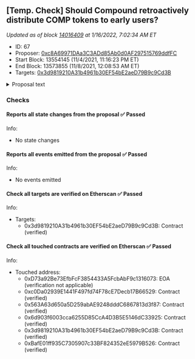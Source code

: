 ## [Temp. Check] Should Compound retroactively distribute COMP tokens to early users?

_Updated as of block [14016409](https://etherscan.io/block/14016409) at 1/16/2022, 7:02:34 AM ET_

- ID: 67
- Proposer: [0xc8A69971DAa3C3ADd85Ab0d0AF297515769ddfFC](https://etherscan.io/address/0xc8A69971DAa3C3ADd85Ab0d0AF297515769ddfFC)
- Start Block: 13554145 (11/4/2021, 11:16:23 PM ET)
- End Block: 13573855 (11/8/2021, 12:08:53 AM ET)
- Targets: [0x3d9819210A31b4961b30EF54bE2aeD79B9c9Cd3B](https://etherscan.io/address/0x3d9819210A31b4961b30EF54bE2aeD79B9c9Cd3B#code)

<details>
  <summary>Proposal text</summary>

> # [Temp. Check] Should Compound retroactively distribute COMP tokens to early users?
> This question has been [debated and specifics have been worked on](https://www.comp.xyz/t/should-compound-retroactively-airdrop-tokens-to-early-users/595v) for about the past year by the community.
> 
> This proposal serves as a temperature check, ensuring that this initiative has sufficient support before making further proposals as to address how to distribute the token to early users.
> 
> The actions of this proposal are nil - the protocol does not change at all regardless of whether this proposal passes or fails. Rather, this proposal gauges consensus regarding the issue in the following way:
> - FOR: You believe COMP tokens should be distributed to early users in at least some amount and/or way.
> - AGAINST: You believe no amount of COMP tokens should be distributed to early users.
> 
> If this proposal...
> - PASSES: The community will continue its efforts in distributing COMP tokens to early users. A series of follow-up proposals will guide the community in finalizing the total amount, the distribution model, and the way in which the tokens are distributed.
> - FAILS: The community will abandon its efforts of this initiative.
> 
> A quick summary in support and opposition of this initiative:
> - FOR: Early users were key in Compound's success. Their early use of the protocol shaped it to be what it is today, and those users should be given the power to continue shaping the protocol. Compound should continue to decentralize ownership of the protocol by distributing voting power amongst its early community members and users.
> - AGAINST: Compound should use the tokens in the treasury as incentives for new work to continue growing the protocol.
> 
> Note: Since governance proposals require actions, a nil action has been provided.
> 
> ## Credits
> 
> Allthecolors et al.
> 
> ## References
> - [Forums thread](https://www.comp.xyz/t/should-compound-retroactively-airdrop-tokens-to-early-users/595)
</details>

### Checks
#### Reports all state changes from the proposal ✅ Passed
  




Info:
- No state changes

#### Reports all events emitted from the proposal ✅ Passed
  




Info:
- No events emitted

#### Check all targets are verified on Etherscan ✅ Passed
  




Info:
- Targets:
    - 0x3d9819210A31b4961b30EF54bE2aeD79B9c9Cd3B: Contract (verified)

#### Check all touched contracts are verified on Etherscan ✅ Passed
  




Info:
- Touched address:
    - 0xD73a92Be73EfbFcF3854433A5FcbAbF9c1316073: EOA (verification not applicable)
    - 0xc0Da02939E1441F497fd74F78cE7Decb17B66529: Contract (verified)
    - 0x563A63d650a5D259abAE9248dddC6867813d3f87: Contract (verified)
    - 0x6d903f6003cca6255D85CcA4D3B5E5146dC33925: Contract (verified)
    - 0x3d9819210A31b4961b30EF54bE2aeD79B9c9Cd3B: Contract (verified)
    - 0xBafE01ff935C7305907c33BF824352eE5979B526: Contract (verified)
